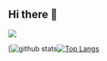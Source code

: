 ## Hi there 👋
![](https://komarev.com/ghpvc/?username=ryo-manba&style=flat-square)

[![github stats](https://github-readme-stats.vercel.app/api?username=ryo-manba&show_icons=true&theme=blueberry&count_private=true)[![Top Langs](https://github-readme-stats.vercel.app/api/top-langs/?username=Ryo-manba&layout=compact&theme=blueberry)](https://github.com/anuraghazra/github-readme-stats)
